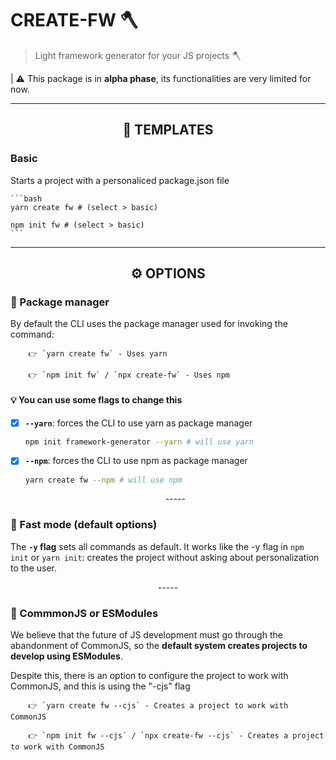 # CREATE-FW 🪓

> Light framework generator for your JS projects 🪓

| ⚠ This package is in **alpha phase**, its functionalities are very limited for now.

---

<h2 align="center"> 🦴 TEMPLATES </h2>

### Basic

Starts a project with a personaliced package.json file

    ```bash
    yarn create fw # (select > basic)

    npm init fw # (select > basic)
    ```

---

<h2 align="center"> ⚙ OPTIONS </h2>

### 🧰 Package manager

By default the CLI uses the package manager used for invoking the command:

        👉 `yarn create fw` - Uses yarn

        👉 `npm init fw` / `npx create-fw` - Uses npm

#### 💡 You can use some flags to change this

- [x] **`--yarn`**: forces the CLI to use yarn as package manager

  ```bash
  npm init framework-generator --yarn # will use yarn
  ```

- [x] **`--npm`**: forces the CLI to use npm as package manager

  ```bash
  yarn create fw --npm # will use npm
  ```

  <p align="center">-----</p>

### 💨 Fast mode (default options)

The **`-y` flag** sets all commands as default. It works like the -y flag in `npm init` or `yarn init`: creates the project without asking about personalization to the user.

  <p align="center">-----</p>

### 🧰 CommmonJS or ESModules

We believe that the future of JS development must go through the abandonment of CommonJS, so the **default system creates projects to develop using ESModules**.

Despite this, there is an option to configure the project to work with CommonJS, and this is using the "-cjs" flag

        👉 `yarn create fw --cjs` - Creates a project to work with CommonJS

        👉 `npm init fw --cjs` / `npx create-fw --cjs` - Creates a project to work with CommonJS
